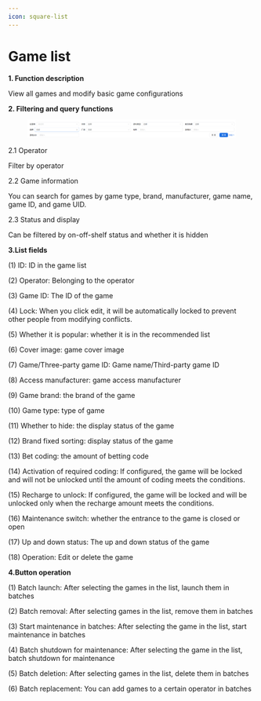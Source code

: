 ```yaml
---
icon: square-list
---
```


# Game list

**1. Function description**

View all games and modify basic game configurations

**2. Filtering and query functions**

<figure><img src="../../.gitbook/assets/image (193).png" alt=""><figcaption></figcaption></figure>

2.1 Operator

Filter by operator

2.2 Game information

You can search for games by game type, brand, manufacturer, game name, game ID, and game UID.

2.3 Status and display

Can be filtered by on-off-shelf status and whether it is hidden

**3.List fields**

(1) ID: ID in the game list

(2) Operator: Belonging to the operator

(3) Game ID: The ID of the game

(4) Lock: When you click edit, it will be automatically locked to prevent other people from modifying conflicts.

(5) Whether it is popular: whether it is in the recommended list

(6) Cover image: game cover image

(7) Game/Three-party game ID: Game name/Third-party game ID

(8) Access manufacturer: game access manufacturer

(9) Game brand: the brand of the game

(10) Game type: type of game

(11) Whether to hide: the display status of the game

(12) Brand fixed sorting: display status of the game

(13) Bet coding: the amount of betting code

(14) Activation of required coding: If configured, the game will be locked and will not be unlocked until the amount of coding meets the conditions.

(15) Recharge to unlock: If configured, the game will be locked and will be unlocked only when the recharge amount meets the conditions.

(16) Maintenance switch: whether the entrance to the game is closed or open

(17) Up and down status: The up and down status of the game

(18) Operation: Edit or delete the game

**4.Button operation**

(1) Batch launch: After selecting the games in the list, launch them in batches

(2) Batch removal: After selecting games in the list, remove them in batches

(3) Start maintenance in batches: After selecting the game in the list, start maintenance in batches

(4) Batch shutdown for maintenance: After selecting the game in the list, batch shutdown for maintenance

(5) Batch deletion: After selecting games in the list, delete them in batches

(6) Batch replacement: You can add games to a certain operator in batches
